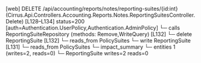 [web] DELETE /api/accounting/reports/notes/reporting-suites/{id:int}  (Cirrus.Api.Controllers.Accounting.Reports.Notes.ReportingSuitesController.Delete)  [L128–L134] status=200 [auth=Authentication.UserPolicy,Authentication.AdminPolicy]
  └─ calls ReportingSuiteRepository (methods: Remove,WriteQuery) [L132]
  └─ delete ReportingSuite [L132]
    └─ reads_from PolicySuites
  └─ write ReportingSuite [L131]
    └─ reads_from PolicySuites
  └─ impact_summary
    └─ entities 1 (writes=2, reads=0)
      └─ ReportingSuite writes=2 reads=0

